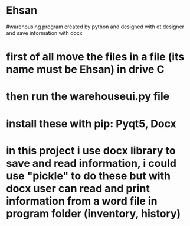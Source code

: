 # Ehsan
#warehousing program created by python and designed with qt designer and save information with docx 

# first of all move the files in a file (its name must be Ehsan) in drive C
# then run the warehouseui.py file

# install these with pip: Pyqt5, Docx

# in this project i use docx library to save and read information, i could use "pickle" to do these but with docx user can read and print information from a word file in program folder (inventory, history)

